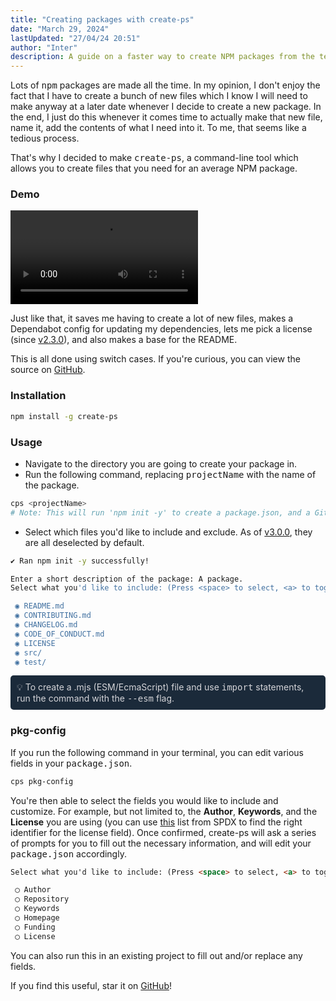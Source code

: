 ```yaml
---
title: "Creating packages with create-ps"
date: "March 29, 2024"
lastUpdated: "27/04/24 20:51"
author: "Inter"
description: A guide on a faster way to create NPM packages from the terminal.
---
```


Lots of <kbd>npm</kbd> packages are made all the time. In my opinion, I don't enjoy the fact that I have to create a bunch of new files which I know I will need to make anyway at a later date whenever I decide to create a new package. In the end, I just do this whenever it comes time to actually make that new file, name it, add the contents of what I need into it. To me, that seems like a tedious process.

That's why I decided to make <kbd>create-ps</kbd>, a command-line tool which allows you to create files that you need for an average NPM package.

### Demo

<video src="/images/creating-packages/Demo.mp4" controls></video>

Just like that, it saves me having to create a lot of new files, makes a Dependabot config for updating my dependencies, lets me pick a license (since [v2.3.0](https://github.com/inttter/create-ps/releases/tag/v2.3.0)), and also makes a base for the README.

This is all done using switch cases. If you're curious, you can view the source on [GitHub](https://github.com/inttter/create-ps).

### Installation

```bash
npm install -g create-ps 
```

### Usage

* Navigate to the directory you are going to create your package in.
* Run the following command, replacing <kbd>projectName</kbd> with the name of the package.

```bash
cps <projectName>
# Note: This will run 'npm init -y' to create a package.json, and a Git repository will also be initialized.
```

* Select which files you'd like to include and exclude. As of [v3.0.0](https://github.com/inttter/create-ps/releases/tag/v3.0.0), they are all deselected by default.

```bash
✔ Ran npm init -y successfully!

Enter a short description of the package: A package. 
Select what you'd like to include: (Press <space> to select, <a> to toggle all, <i> to invert selection, and <enter> to proceed)

 ◉ README.md
 ◉ CONTRIBUTING.md
 ◉ CHANGELOG.md
 ◉ CODE_OF_CONDUCT.md
 ◉ LICENSE
 ◉ src/
 ◉ test/
```

<div style="background-color: #1B2A3A; color: #d4d4d8; padding: 10px; margin-bottom: 20px; margin-top: 10px; border-radius: 5px;">
  💡 To create a .mjs (ESM/EcmaScript) file and use <kbd>import</kbd> statements, run the command with the <kbd>--esm</kbd> flag.
</div>

### pkg-config

If you run the following command in your terminal, you can edit various fields in your <kbd>package.json</kbd>.

```bash
cps pkg-config
```

You're then able to select the fields you would like to include and customize. For example, but not limited to, the **Author**, **Keywords**, and the **License** you are using (you can use [this](https://spdx.org/licenses/) list from SPDX to find the right identifier for the license field). Once confirmed, create-ps will ask a series of prompts for you to fill out the necessary information, and will edit your <kbd>package.json</kbd> accordingly.

```markdown
Select what you'd like to include: (Press <space> to select, <a> to toggle all, <i> to invert selection, and <enter> to proceed)

 ◯ Author
 ◯ Repository
 ◯ Keywords
 ◯ Homepage
 ◯ Funding
 ◯ License
```

You can also run this in an existing project to fill out and/or replace any fields.

If you find this useful, star it on [GitHub](https://github.com/inttter/create-ps)!